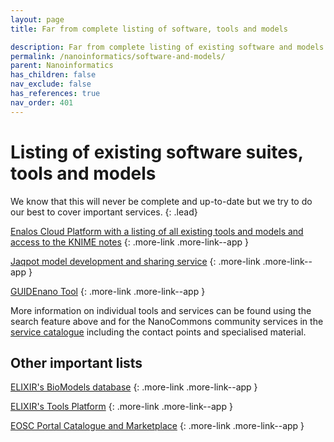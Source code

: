```yaml
---
layout: page
title: Far from complete listing of software, tools and models

description: Far from complete listing of existing software and models
permalink: /nanoinformatics/software-and-models/
parent: Nanoinformatics
has_children: false
nav_exclude: false
has_references: true
nav_order: 401
---
```


# Listing of existing software suites, tools and models
We know that this will never be complete and up-to-date but we try to do our best to cover important services.
{: .lead}

[Enalos Cloud Platform with a listing of all existing tools and models and access to the KNIME notes](http://www.enaloscloud.novamechanics.com/index.html)
{: .more-link .more-link--app }

[Jaqpot model development and sharing service](https://www.jaqpot.org/)
{: .more-link .more-link--app }

[GUIDEnano Tool](https://tool.guidenano.eu/)
{: .more-link .more-link--app }

More information on individual tools and services can be found using the search feature above and for the NanoCommons community services in the [service catalogue](https://infrastructure.nanocommons.eu/services/) including the contact points and specialised material.

## Other important lists
[ELIXIR's BioModels database](https://www.ebi.ac.uk/biomodels/)
{: .more-link .more-link--app }

[ELIXIR's Tools Platform](https://elixir-europe.org/platforms/tools)
{: .more-link .more-link--app }

[EOSC Portal Catalogue and Marketplace](https://marketplace.eosc-portal.eu/)
{: .more-link .more-link--app }




